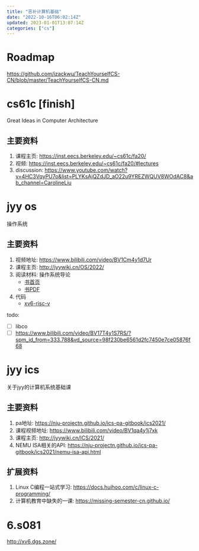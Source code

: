 ```yaml
---
title: "恶补计算机基础"
date: "2022-10-16T06:02:14Z"
updated: 2023-01-01T13:07:14Z
categories: ["cs"]
---
```

# Roadmap

https://github.com/izackwu/TeachYourselfCS-CN/blob/master/TeachYourselfCS-CN.md

# cs61c [finish]

Great Ideas in Computer Architecture

## 主要资料

1. 课程主页: https://inst.eecs.berkeley.edu/~cs61c/fa20/
2. 视频: https://inst.eecs.berkeley.edu/~cs61c/fa20/#lectures
3. discussion: https://www.youtube.com/watch?v=4HC3VqyPU7o&list=PLYKsAjQZdJD_aO22u9YREZWQUV8WOdAC8&ab_channel=CarolineLiu


#  jyy os

操作系统

## 主要资料

1. 视频地址: https://www.bilibili.com/video/BV1Cm4y1d7Ur
2. 课程主页: http://jyywiki.cn/OS/2022/
3. 阅读材料: 操作系统导论
    - [书首页](https://pages.cs.wisc.edu/~remzi/OSTEP/)
	- [书PDF](https://github.com/remzi-arpacidusseau/ostep-translations/tree/master/chinese)
4. 代码
	- [xv6-risc-v](https://github.com/mit-pdos/xv6-riscv)

todo:

- [ ] libco
- [ ] https://www.bilibili.com/video/BV17T4y1S7RS/?spm_id_from=333.788&vd_source=98f230be6561d2fc7450e7ce05876f68

#  jyy ics

关于jyy的计算机系统基础课

## 主要资料
1. pa地址: https://nju-projectn.github.io/ics-pa-gitbook/ics2021/
6. 课程视频地址: https://www.bilibili.com/video/BV1qa4y1j7xk
7. 课程主页: http://jyywiki.cn/ICS/2021/
8. NEMU ISA相关的API: https://nju-projectn.github.io/ics-pa-gitbook/ics2021/nemu-isa-api.html

## 扩展资料

1. Linux C编程一站式学习: https://docs.huihoo.com/c/linux-c-programming/
2. 计算机教育中缺失的一课: https://missing-semester-cn.github.io/




# 6.s081

http://xv6.dgs.zone/


